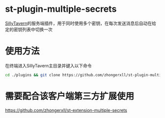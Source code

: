 # st-plugin-multiple-secrets

[SillyTavern](https://github.com/SillyTavern/SillyTavern)的服务端插件，用于同时使用多个密钥，在每次发送消息后自动在给定的密钥列表中切换一次

# 使用方法

在终端进入SillyTavern主目录并键入以下命令
```bash
cd ./plugins && git clone https://github.com/zhongerxll/st-plugin-multiple-secrets
```

# 需要配合该客户端第三方扩展使用

https://github.com/zhongerxll/st-extension-multiple-secrets
